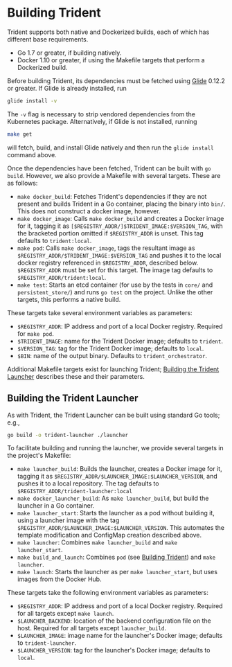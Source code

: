 # Building Trident

Trident supports both native and Dockerized builds, each of which has different
base requirements.
* Go 1.7 or greater, if building natively.
* Docker 1.10 or greater, if using the Makefile targets that perform a
  Dockerized build.

Before building Trident, its dependencies must be fetched using
[Glide](https://github.com/Masterminds/glide) 0.12.2 or greater.  If Glide is
already installed, run

```bash
glide install -v
```

The `-v` flag is necessary to strip vendored dependencies from the
Kubernetes package.  Alternatively, if Glide is not installed, running

```bash
make get
```

will fetch, build, and install Glide natively and then run the `glide install`
command above.

Once the dependencies have been fetched, Trident can be built with `go build`.
However, we also provide a Makefile with several targets.  These are as follows:

* `make docker_build`:  Fetches Trident's dependencies if they are not present
  and builds Trident in a Go container, placing the binary into `bin/`.  This
  does not construct a docker image, however.
* `make docker_image`:  Calls `make docker_build` and creates a Docker image
  for it, tagging it as `[$REGISTRY_ADDR/]$TRIDENT_IMAGE:$VERSION_TAG`, with
  the bracketed portion omitted if `$REGISTRY_ADDR` is unset.  This tag
  defaults to `trident:local`.  
* `make pod`:  Calls `make docker_image`, tags the resultant image as
  `$REGISTRY_ADDR/$TRIDENT_IMAGE:$VERSION_TAG` and pushes it to the local
  docker registry referenced in `$REGISTRY_ADDR`, described below.
  `$REGISTRY_ADDR` must be set for this target.  The image tag defaults to
  `$REGISTRY_ADDR/trident:local`.
* `make test`:  Starts an etcd container (for use by the tests in `core/` and
  `persistent_store/`) and runs `go test` on the project.  Unlike the other
  targets, this performs a native build.

These targets take several environment variables as parameters:

* `$REGISTRY_ADDR`:  IP address and port of a local Docker registry.  Required
  for `make pod`.
* `$TRIDENT_IMAGE`: name for the Trident Docker image; defaults to `trident`.
* `$VERSION_TAG`: tag for the Trident Docker image; defaults to `local`.
* `$BIN`:  name of the output binary.  Defaults to `trident_orchestrator`.

Additional Makefile targets exist for launching Trident; [Building the Trident
Launcher](#building-the-trident-launcher) describes these and their parameters.

## Building the Trident Launcher

As with Trident, the Trident Launcher can be built using standard Go tools;
e.g., 

```bash
go build -o trident-launcher ./launcher
```

To facilitate building and running the launcher, we provide several targets in
the project's Makefile:

* `make launcher_build`:  Builds the launcher, creates a Docker image for it,
  tagging it as `$REGISTRY_ADDR/$LAUNCHER_IMAGE:$LAUNCHER_VERSION`, and pushes
  it to a local repository.  The tag defaults to
  `$REGISTRY_ADDR/trident-launcher:local`
* `make docker_launcher_build`:  As `make launcher_build`, but build the
  launcher in a Go container.
* `make launcher_start`:  Starts the launcher as a pod without building it,
  using a launcher image with the tag
  `$REGISTRY_ADDR/$LAUNCHER_IMAGE:$LAUNCHER_VERSION`.  This automates the
  template modification and ConfigMap creation described above.
* `make launcher`:  Combines `make launcher_build` and `make launcher_start`.
* `make build_and_launch`:  Combines `pod` (see [Building
  Trident](#building-trident)) and `make launcher`.
* `make launch`:  Starts the launcher as per `make launcher_start`, but uses
  images from the Docker Hub.

These targets take the following environment variables as parameters:

* `$REGISTRY_ADDR`:  IP address and port of a local Docker registry.  Required
  for all targets except `make launch`.
* `$LAUNCHER_BACKEND`:  location of the backend configuration file on the host.
  Required for all targets except `launcher_build`.
* `$LAUNCHER_IMAGE`:  image name for the launcher's Docker image; defaults to
  `trident-launcher`.
* `$LAUNCHER_VERSION`: tag for the launcher's Docker image; defaults to
  `local`.

